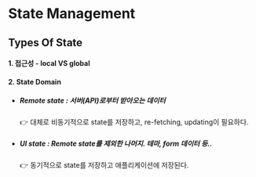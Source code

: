 # State Management

## Types Of State

#### 1. 접근성 - local VS global

#### 2. State Domain

- ##### Remote state : 서버(API)로부터 받아오는 데이터

  👉 대체로 비동기적으로 state를 저장하고, re-fetching, updating이 필요하다.

- ##### UI state : Remote state를 제외한 나머지. 테마, form 데이터 등..
  
  👉 동기적으로 state를 저장하고 애플리케이션에 저장된다.


